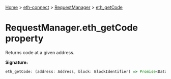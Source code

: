 [Home](./index) &gt; [eth-connect](./eth-connect.md) &gt; [RequestManager](./eth-connect.requestmanager.md) &gt; [eth\_getCode](./eth-connect.requestmanager.eth_getcode.md)

# RequestManager.eth\_getCode property

Returns code at a given address.

**Signature:**
```javascript
eth_getCode: (address: Address, block: BlockIdentifier) => Promise<Data>
```
